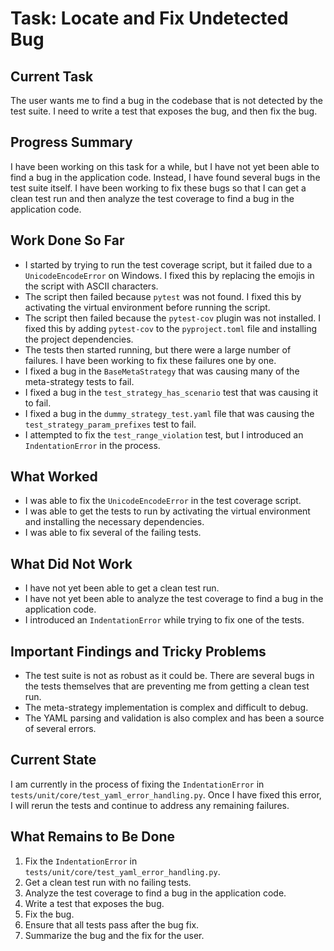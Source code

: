 # Task: Locate and Fix Undetected Bug

## Current Task

The user wants me to find a bug in the codebase that is not detected by the test suite. I need to write a test that exposes the bug, and then fix the bug.

## Progress Summary

I have been working on this task for a while, but I have not yet been able to find a bug in the application code. Instead, I have found several bugs in the test suite itself. I have been working to fix these bugs so that I can get a clean test run and then analyze the test coverage to find a bug in the application code.

## Work Done So Far

*   I started by trying to run the test coverage script, but it failed due to a `UnicodeEncodeError` on Windows. I fixed this by replacing the emojis in the script with ASCII characters.
*   The script then failed because `pytest` was not found. I fixed this by activating the virtual environment before running the script.
*   The script then failed because the `pytest-cov` plugin was not installed. I fixed this by adding `pytest-cov` to the `pyproject.toml` file and installing the project dependencies.
*   The tests then started running, but there were a large number of failures. I have been working to fix these failures one by one.
*   I fixed a bug in the `BaseMetaStrategy` that was causing many of the meta-strategy tests to fail.
*   I fixed a bug in the `test_strategy_has_scenario` test that was causing it to fail.
*   I fixed a bug in the `dummy_strategy_test.yaml` file that was causing the `test_strategy_param_prefixes` test to fail.
*   I attempted to fix the `test_range_violation` test, but I introduced an `IndentationError` in the process.

## What Worked

*   I was able to fix the `UnicodeEncodeError` in the test coverage script.
*   I was able to get the tests to run by activating the virtual environment and installing the necessary dependencies.
*   I was able to fix several of the failing tests.

## What Did Not Work

*   I have not yet been able to get a clean test run.
*   I have not yet been able to analyze the test coverage to find a bug in the application code.
*   I introduced an `IndentationError` while trying to fix one of the tests.

## Important Findings and Tricky Problems

*   The test suite is not as robust as it could be. There are several bugs in the tests themselves that are preventing me from getting a clean test run.
*   The meta-strategy implementation is complex and difficult to debug.
*   The YAML parsing and validation is also complex and has been a source of several errors.

## Current State

I am currently in the process of fixing the `IndentationError` in `tests/unit/core/test_yaml_error_handling.py`. Once I have fixed this error, I will rerun the tests and continue to address any remaining failures.

## What Remains to Be Done

1.  Fix the `IndentationError` in `tests/unit/core/test_yaml_error_handling.py`.
2.  Get a clean test run with no failing tests.
3.  Analyze the test coverage to find a bug in the application code.
4.  Write a test that exposes the bug.
5.  Fix the bug.
6.  Ensure that all tests pass after the bug fix.
7.  Summarize the bug and the fix for the user.
